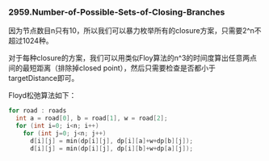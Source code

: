 ### 2959.Number-of-Possible-Sets-of-Closing-Branches

因为节点数目n只有10，所以我们可以暴力枚举所有的closure方案，只需要2^n不超过1024种。

对于每种closure的方案，我们可以用类似Floy算法的n^3的时间度算出任意两点间的最短距离（排除掉closed point），然后只需要检查是否都小于targetDistance即可。

Floyd松弛算法如下：
```cpp
for road : roads
  int a = road[0], b = road[1], w = road[2];
  for (int i=0; i<n; i++)
    for (int j=0; j<n; j++)
      d[i][j] = min(dp[i][j], dp[i][a]+w+dp[b][j]);
      d[i][j] = min(dp[i][j], dp[i][b]+w+dp[a][j]);
```
